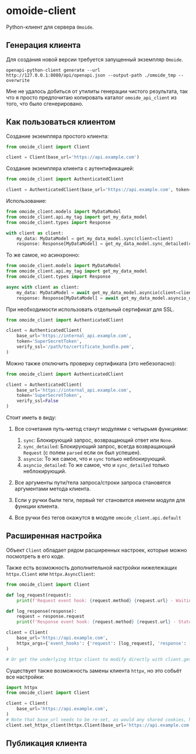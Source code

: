 # omoide-client

Python-клиент для сервера `Omoide`.

## Генерация клиента

Для создания новой версии требуется запущенный экземпляр `Omoide`.

```shell
openapi-python-client generate --url http://127.0.0.1:8080/api/openapi.json --output-path ./omoide_tmp --overwrite
```

Мне не удалось добиться от утилиты генерации чистого результата, так что я просто предпочитаю 
копировать каталог `omoide_api_client` из того, что было сгенерировано.

## Как пользоваться клиентом

Создание экземпляра простого клиента:

```python
from omoide_client import Client

client = Client(base_url='https://api.example.com')
```

Создание экземпляра клиента с аутентификацией:

```python
from omoide_client import AuthenticatedClient

client = AuthenticatedClient(base_url='https://api.example.com', token='SuperSecretToken')
```

Использование:

```python
from omoide_client.models import MyDataModel
from omoide_client.api.my_tag import get_my_data_model
from omoide_client.types import Response

with client as client:
    my_data: MyDataModel = get_my_data_model.sync(client=client)
    response: Response[MyDataModel] = get_my_data_model.sync_detailed(client=client)
```

То же самое, но асинхронно:

```python
from omoide_client.models import MyDataModel
from omoide_client.api.my_tag import get_my_data_model
from omoide_client.types import Response

async with client as client:
    my_data: MyDataModel = await get_my_data_model.asyncio(client=client)
    response: Response[MyDataModel] = await get_my_data_model.asyncio_detailed(client=client)
```

При необходимости использовать отдельный сертификат для SSL.

```python
from omoide_client import AuthenticatedClient

client = AuthenticatedClient(
    base_url='https://internal_api.example.com', 
    token='SuperSecretToken',
    verify_ssl='/path/to/certificate_bundle.pem',
)
```

Можно также отключить проверку сертификата (это небезопасно):

```python
from omoide_client import AuthenticatedClient

client = AuthenticatedClient(
    base_url='https://internal_api.example.com', 
    token='SuperSecretToken', 
    verify_ssl=False
)
```

Стоит иметь в виду:

1. Все сочетания путь-метод станут модулями с четырьмя функциями:
    1. `sync`: Блокирующий запрос, возвращающий ответ или `None`.
    2. `sync_detailed`: Блокирующий запрос, всегда возвращающий `Request` (с полем `parsed` если он был успешен).
    3. `asyncio`: То же самое, что и `sync` только неблокирующий.
    4. `asyncio_detailed`: То же самое, что и `sync_detailed` только неблокирующий.

2. Все аргументы пути/тела запроса/строки запроса становятся аргументами метода клиента.
3. Если у ручки были теги, первый тег становится именем модуля для функции клиента.
4. Все ручки без тегов окажутся в модуле `omoide_client.api.default`

## Расширенная настройка

Объект `Client` обладает рядом расширенных настроек, которые можно посмотреть в его коде. 

Также есть возможность дополнительной настройки нижележащих `httpx.Client` или `httpx.AsyncClient`:

```python
from omoide_client import Client

def log_request(request):
    print(f'Request event hook: {request.method} {request.url} - Waiting for response')

def log_response(response):
    request = response.request
    print(f'Response event hook: {request.method} {request.url} - Status {response.status_code}')

client = Client(
    base_url='https://api.example.com',
    httpx_args={'event_hooks': {'request': [log_request], 'response': [log_response]}},
)

# Or get the underlying httpx client to modify directly with client.get_httpx_client() or client.get_async_httpx_client()
```

Существует также возможность замены клиента `httpx`, но это собьёт все настройки:

```python
import httpx
from omoide_client import Client

client = Client(
    base_url='https://api.example.com',
)
# Note that base_url needs to be re-set, as would any shared cookies, headers, etc.
client.set_httpx_client(httpx.Client(base_url='https://api.example.com', proxies='http://localhost:8030'))
```

## Публикация клиента
